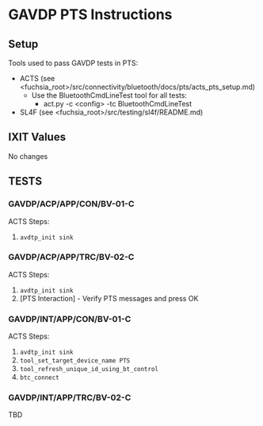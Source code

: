 # GAVDP PTS Instructions

## Setup
Tools used to pass GAVDP tests in PTS:
* ACTS (see \<fuchsia_root\>/src/connectivity/bluetooth/docs/pts/acts_pts_setup.md)
    * Use the BluetoothCmdLineTest tool for all tests:
        * act.py -c \<config\> -tc BluetoothCmdLineTest
* SL4F (see \<fuchsia_root\>/src/testing/sl4f/README.md)

## IXIT Values
No changes

## TESTS

### GAVDP/ACP/APP/CON/BV-01-C
ACTS Steps:
1. `avdtp_init sink`

### GAVDP/ACP/APP/TRC/BV-02-C
ACTS Steps:
1. `avdtp_init sink`
2. [PTS Interaction] - Verify PTS messages and press OK

### GAVDP/INT/APP/CON/BV-01-C
ACTS Steps:
1. `avdtp_init sink`
2. `tool_set_target_device_name PTS`
2. `tool_refresh_unique_id_using_bt_control`
3. `btc_connect`

### GAVDP/INT/APP/TRC/BV-02-C
TBD